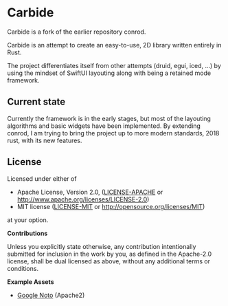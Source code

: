 # Carbide 

Carbide is a fork of the earlier repository conrod.

Carbide is an attempt to create an easy-to-use, 2D library written entirely in Rust.

The project differentiates itself from other attempts (druid, egui, iced, ...) by using the mindset of SwiftUI 
layouting along with being a retained mode framework. 


## Current state
Currently the framework is in the early stages, but most of the layouting algorithms and basic widgets have been 
implemented. By extending conrod, I am trying to bring the project up to more modern standards, 2018 rust, with its new 
features. 


License
-------

Licensed under either of

 * Apache License, Version 2.0, ([LICENSE-APACHE](LICENSE-APACHE) or http://www.apache.org/licenses/LICENSE-2.0)
 * MIT license ([LICENSE-MIT](LICENSE-MIT) or http://opensource.org/licenses/MIT)

at your option.


**Contributions**

Unless you explicitly state otherwise, any contribution intentionally submitted
for inclusion in the work by you, as defined in the Apache-2.0 license, shall be
dual licensed as above, without any additional terms or conditions.

**Example Assets**

- [Google Noto](https://www.google.com/get/noto/) (Apache2)


[The API Documentation]: https://docs.rs/carbide_core/
[The Guide]: https://docs.rs/carbide_core/latest/carbide_core/guide/index.html

[1]:        https://docs.rs/carbide_core/latest/carbide_core/guide/chapter_1/index.html
[1.1]:      https://docs.rs/carbide_core/latest/carbide_core/guide/chapter_1/index.html#a-brief-history
[1.2]:      https://docs.rs/carbide_core/latest/carbide_core/guide/chapter_1/index.html#screenshots-and-videos
[1.3]:      https://docs.rs/carbide_core/latest/carbide_core/guide/chapter_1/index.html#feature-overview
[1.4]:      https://docs.rs/carbide_core/latest/carbide_core/guide/chapter_1/index.html#available-widgets
[1.4.1]:    https://docs.rs/carbide_core/latest/carbide_core/guide/chapter_1/index.html#primitive-widgets
[1.4.2]:    https://docs.rs/carbide_core/latest/carbide_core/guide/chapter_1/index.html#common-use-widgets
[1.5]:      https://docs.rs/carbide_core/latest/carbide_core/guide/chapter_1/index.html#immediate-mode
[1.5.1]:    https://docs.rs/carbide_core/latest/carbide_core/guide/chapter_1/index.html#what-is-it
[1.5.2]:    https://docs.rs/carbide_core/latest/carbide_core/guide/chapter_1/index.html#why-use-it
[1.5.3]:    https://docs.rs/carbide_core/latest/carbide_core/guide/chapter_1/index.html#is-carbide-immediate-or-retained
[1.6]:      https://docs.rs/carbide_core/latest/carbide_core/guide/chapter_1/index.html#the-builder-pattern
[2]:        https://docs.rs/carbide_core/latest/carbide_core/guide/chapter_2/index.html
[2.1]:      https://docs.rs/carbide_core/latest/carbide_core/guide/chapter_2/index.html#installing-rust-and-cargo
[2.2]:      https://docs.rs/carbide_core/latest/carbide_core/guide/chapter_2/index.html#running-the-carbide-examples
[3]:        https://docs.rs/carbide_core/latest/carbide_core/guide/chapter_3/index.html
[3.1]:      https://docs.rs/carbide_core/latest/carbide_core/guide/chapter_3/index.html#creating-a-new-project
[3.2]:      https://docs.rs/carbide_core/latest/carbide_core/guide/chapter_3/index.html#setting-up-carbide
[3.2.1]:    https://docs.rs/carbide_core/latest/carbide_core/guide/chapter_3/index.html#backends
[3.3]:      https://docs.rs/carbide_core/latest/carbide_core/guide/chapter_3/index.html#creating-a-window
[3.4]:      https://docs.rs/carbide_core/latest/carbide_core/guide/chapter_3/index.html#handling-events

[issues]: https://github.com/PistonDevelopers/carbide/issues
[1.0.0 milestone]: https://github.com/PistonDevelopers/carbide/milestones/1.0.0

[Contributing]: https://github.com/PistonDevelopers/piston/blob/master/CONTRIBUTING.md
